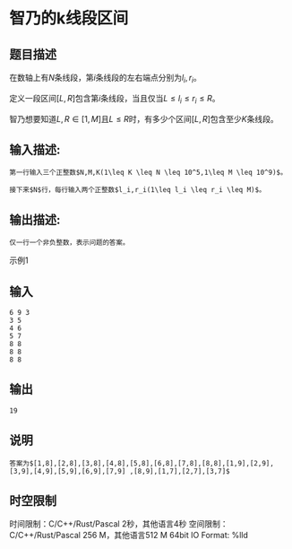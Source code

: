 # 智乃的k线段区间

## 题目描述

在数轴上有$N$条线段，第$i$条线段的左右端点分别为$l_i,r_i$。  
  
定义一段区间$[L,R]$包含第$i$条线段，当且仅当$L \leq l_i \leq r_i \leq R$。  
  
智乃想要知道$L,R\in[1,M]$且$L\leq R$时，有多少个区间$[L,R]$包含至少$K$条线段。

## 输入描述:
    
    
    第一行输入三个正整数$N,M,K(1\leq K \leq N \leq 10^5,1\leq M \leq 10^9)$。  
      
    接下来$N$行，每行输入两个正整数$l_i,r_i(1\leq l_i \leq r_i \leq M)$。

## 输出描述:
    
    
    仅一行一个非负整数，表示问题的答案。

示例1 

## 输入
    
    
    6 9 3
    3 5
    4 6
    5 7
    8 8
    8 8
    8 8

## 输出
    
    
    19

## 说明
    
    
    答案为$[1,8],[2,8],[3,8],[4,8],[5,8],[6,8],[7,8],[8,8],[1,9],[2,9],[3,9],[4,9],[5,9],[6,9],[7,9] ,[8,9],[1,7],[2,7],[3,7]$


## 时空限制

时间限制：C/C++/Rust/Pascal 2秒，其他语言4秒
空间限制：C/C++/Rust/Pascal 256 M，其他语言512 M
64bit IO Format: %lld
